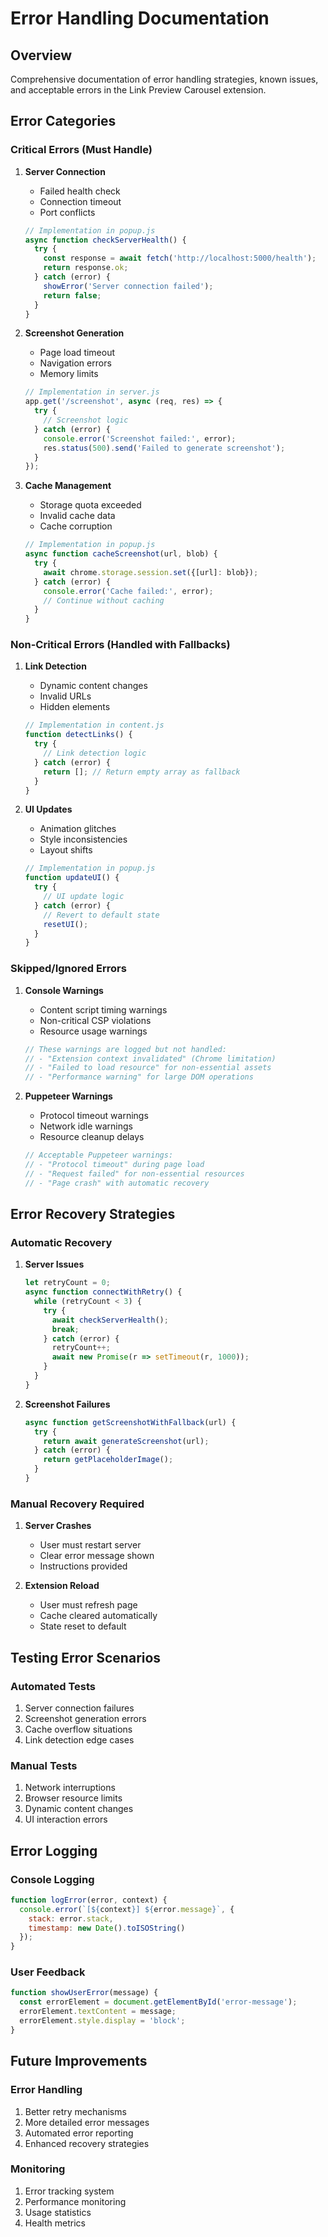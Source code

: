 # Error Handling Documentation

## Overview
Comprehensive documentation of error handling strategies, known issues, and acceptable errors in the Link Preview Carousel extension.

## Error Categories

### Critical Errors (Must Handle)

1. **Server Connection**
   - Failed health check
   - Connection timeout
   - Port conflicts
   ```javascript
   // Implementation in popup.js
   async function checkServerHealth() {
     try {
       const response = await fetch('http://localhost:5000/health');
       return response.ok;
     } catch (error) {
       showError('Server connection failed');
       return false;
     }
   }
   ```

2. **Screenshot Generation**
   - Page load timeout
   - Navigation errors
   - Memory limits
   ```javascript
   // Implementation in server.js
   app.get('/screenshot', async (req, res) => {
     try {
       // Screenshot logic
     } catch (error) {
       console.error('Screenshot failed:', error);
       res.status(500).send('Failed to generate screenshot');
     }
   });
   ```

3. **Cache Management**
   - Storage quota exceeded
   - Invalid cache data
   - Cache corruption
   ```javascript
   // Implementation in popup.js
   async function cacheScreenshot(url, blob) {
     try {
       await chrome.storage.session.set({[url]: blob});
     } catch (error) {
       console.error('Cache failed:', error);
       // Continue without caching
     }
   }
   ```

### Non-Critical Errors (Handled with Fallbacks)

1. **Link Detection**
   - Dynamic content changes
   - Invalid URLs
   - Hidden elements
   ```javascript
   // Implementation in content.js
   function detectLinks() {
     try {
       // Link detection logic
     } catch (error) {
       return []; // Return empty array as fallback
     }
   }
   ```

2. **UI Updates**
   - Animation glitches
   - Style inconsistencies
   - Layout shifts
   ```javascript
   // Implementation in popup.js
   function updateUI() {
     try {
       // UI update logic
     } catch (error) {
       // Revert to default state
       resetUI();
     }
   }
   ```

### Skipped/Ignored Errors

1. **Console Warnings**
   - Content script timing warnings
   - Non-critical CSP violations
   - Resource usage warnings
   ```javascript
   // These warnings are logged but not handled:
   // - "Extension context invalidated" (Chrome limitation)
   // - "Failed to load resource" for non-essential assets
   // - "Performance warning" for large DOM operations
   ```

2. **Puppeteer Warnings**
   - Protocol timeout warnings
   - Network idle warnings
   - Resource cleanup delays
   ```javascript
   // Acceptable Puppeteer warnings:
   // - "Protocol timeout" during page load
   // - "Request failed" for non-essential resources
   // - "Page crash" with automatic recovery
   ```

## Error Recovery Strategies

### Automatic Recovery

1. **Server Issues**
   ```javascript
   let retryCount = 0;
   async function connectWithRetry() {
     while (retryCount < 3) {
       try {
         await checkServerHealth();
         break;
       } catch (error) {
         retryCount++;
         await new Promise(r => setTimeout(r, 1000));
       }
     }
   }
   ```

2. **Screenshot Failures**
   ```javascript
   async function getScreenshotWithFallback(url) {
     try {
       return await generateScreenshot(url);
     } catch (error) {
       return getPlaceholderImage();
     }
   }
   ```

### Manual Recovery Required

1. **Server Crashes**
   - User must restart server
   - Clear error message shown
   - Instructions provided

2. **Extension Reload**
   - User must refresh page
   - Cache cleared automatically
   - State reset to default

## Testing Error Scenarios

### Automated Tests
1. Server connection failures
2. Screenshot generation errors
3. Cache overflow situations
4. Link detection edge cases

### Manual Tests
1. Network interruptions
2. Browser resource limits
3. Dynamic content changes
4. UI interaction errors

## Error Logging

### Console Logging
```javascript
function logError(error, context) {
  console.error(`[${context}] ${error.message}`, {
    stack: error.stack,
    timestamp: new Date().toISOString()
  });
}
```

### User Feedback
```javascript
function showUserError(message) {
  const errorElement = document.getElementById('error-message');
  errorElement.textContent = message;
  errorElement.style.display = 'block';
}
```

## Future Improvements

### Error Handling
1. Better retry mechanisms
2. More detailed error messages
3. Automated error reporting
4. Enhanced recovery strategies

### Monitoring
1. Error tracking system
2. Performance monitoring
3. Usage statistics
4. Health metrics 